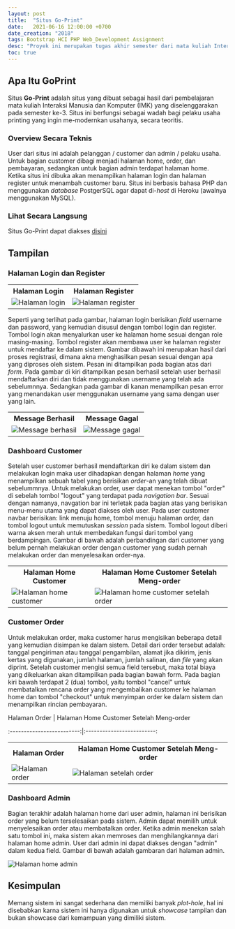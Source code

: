 ```yaml
---
layout: post
title:  "Situs Go-Print"
date:   2021-06-16 12:00:00 +0700
date_creation: "2018"
tags: Bootstrap HCI PHP Web_Development Assignment
desc: "Proyek ini merupakan tugas akhir semester dari mata kuliah Interaksi Manusia dan Komputer (IMK) atau disebut dengan <i>Human Computer Interaction</i> (HCI) yang mengangkat topik jasa printing online dengan nama <b>'Go-Print'</b> berbasis web."
toc: true
---
```

  
## Apa Itu GoPrint

Situs **Go-Print** adalah situs yang dibuat sebagai hasil dari pembelajaran mata kuliah Interaksi Manusia dan Komputer (IMK) yang diselenggarakan pada semester ke-3. Situs ini berfungsi sebagai wadah bagi pelaku usaha printing yang ingin me-modernkan usahanya, secara teoritis. 

### Overview Secara Teknis

User dari situs ini adalah pelanggan / customer dan admin / pelaku usaha. Untuk bagian customer dibagi menjadi halaman home, order, dan pembayaran, sedangkan untuk bagian admin terdapat halaman home. Ketika situs ini dibuka akan menampilkan halaman login dan halaman register untuk menambah customer baru. Situs ini berbasis bahasa PHP dan menggunakan _database_ PostgerSQL agar dapat di\-_host_ di Heroku (awalnya menggunakan MySQL).

### Lihat Secara Langsung

Situs Go-Print dapat diakses [disini](https://goprint-imk.herokuapp.com/)

## Tampilan

### Halaman Login dan Register

<table>
   <tr>
      <th>Halaman Login</th>
      <th>Halaman Register</th>
   </tr>
   <tr>
      <td><img  alt="Halaman login"  src="{{site.url}}/assets/goprint-imk/regist_done.PNG"  class="img-fluid"></td>
      <td><img  alt="Halaman register"  src="{{site.url}}/assets/goprint-imk/regist_error.PNG"  class="img-fluid"></td>
   </tr>
</table>

Seperti yang terlihat pada gambar, halaman login berisikan _field_ username dan password, yang kemudian disusul dengan tombol login dan register. Tombol login akan menyalurkan user ke halaman home sesuai dengan role masing-masing. Tombol register akan membawa user ke halaman register untuk mendaftar ke dalam sistem. Gambar dibawah ini merupakan hasil dari proses registrasi, dimana akna menghasilkan pesan sesuai dengan apa yang diproses oleh sistem. Pesan ini ditampilkan pada bagian atas dari _form_. Pada gambar di kiri ditampilkan pesan berhasil setelah user berhasil mendaftarkan diri dan tidak menggunakan username yang telah ada sebelumnnya. Sedangkan pada gambar di kanan menampilkan pesan error yang menandakan user menggunakan username yang sama dengan user yang lain.

<table>
   <tr>
      <th>Message Berhasil</th>
      <th>Message Gagal</th>
   </tr>
   <tr>
      <td><img  alt="Message berhasil"  src="{{site.url}}/assets/goprint-imk/login.PNG"  class="img-fluid"></td>
      <td><img  alt="Message gagal"  src="{{site.url}}/assets/goprint-imk/regist.PNG"  class="img-fluid"></td>
   </tr>
</table>

### Dashboard Customer

Setelah user customer berhasil mendaftarkan diri ke dalam sistem dan melakukan login maka user dihadapkan dengan halaman _home_ yang menampilkan sebuah tabel yang berisikan _order_\-an yang telah dibuat sebelummnya. Untuk melakukan order, user dapat menekan tombol "order" di sebelah tombol "logout" yang terdapat pada _navigation bar_. Sesuai dengan namanya, navgation bar ini terletak pada bagian atas yang berisikan menu-menu utama yang dapat diakses oleh user. Pada user customer navbar berisikan: link menuju home, tombol menuju halaman order, dan tombol logout untuk memutuskan _session_ pada sistem. Tombol logout diberi warna aksen merah untuk membedakan fungsi dari tombol yang berdampingan. Gambar di bawah adalah perbandingan dari customer yang belum pernah melakukan order dengan customer yang sudah pernah melakukan order dan menyelesaikan order-nya.

<table>
   <tr>
      <th>Halaman Home Customer</th>
      <th>Halaman Home Customer Setelah Meng-order</th>
   </tr>
   <tr>
      <td><img  alt="Halaman home customer"  src="{{site.url}}/assets/goprint-imk/index_cust.PNG"  class="img-fluid"></td>
      <td><img  alt="Halaman home customer setelah order"  src="{{site.url}}/assets/goprint-imk/index_cust_selesai.PNG"  class="img-fluid"></td>
   </tr>
</table>

### Customer Order

Untuk melakukan order, maka customer harus mengisikan beberapa detail yang kemudian disimpan ke dalam sistem. Detail dari order tersebut adalah: tanggal pengiriman atau tanggal pengambilan, alamat jika dikirim, jenis kertas yang digunakan, jumlah halaman, jumlah salinan, dan _file_ yang akan diprint. Setelah customer mengisi semua field tersebut, maka total biaya yang dikeluarkan akan ditampilkan pada bagian bawah form. Pada bagian kiri bawah terdapat 2 (dua) tombol, yaitu tombol "cancel" untuk membatalkan rencana order yang mengembalikan customer ke halaman home dan tombol "checkout" untuk menyimpan order ke dalam sistem dan menampilkan rincian pembayaran.
  
Halaman Order | Halaman Home Customer Setelah Meng-order

:-------------------------:|:-------------------------:

<table>
   <tr>
      <th>Halaman Order</th>
      <th>Halaman Home Customer Setelah Meng-order</th>
   </tr>
   <tr>
      <td><img  alt="Halaman order"  src="{{site.url}}/assets/goprint-imk/order_isi.PNG"  class="img-fluid"></td>
      <td><img  alt="Halaman setelah order"  src="{{site.url}}/assets/goprint-imk/order_checkout.PNG"  class="img-fluid"></td>
   </tr>
</table>

### Dashboard Admin

Bagian terakhir adalah halaman home dari user admin, halaman ini berisikan order yang belum terselesaikan pada sistem. Admin dapat memilih untuk menyelesaikan order atau membatalkan order. Ketika admin menekan salah satu tombol ini, maka sistem akan memroses dan menghilangkannya dari halaman home admin. User dari admin ini dapat diakses dengan "admin" dalam kedua field. Gambar di bawah adalah gambaran dari halaman admin.

<img  alt="Halaman home admin"  src="{{site.url}}/assets/goprint-imk/index_admin.PNG"  class="mx-auto">

## Kesimpulan

Memang sistem ini sangat sederhana dan memiliki banyak _plot-hole_, hal ini disebabkan karna sistem ini hanya digunakan untuk _showcase_ tampilan dan bukan showcase dari kemampuan yang dimiliki sistem.
